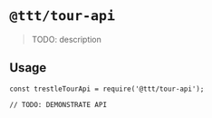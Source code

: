 # `@ttt/tour-api`

> TODO: description

## Usage

```
const trestleTourApi = require('@ttt/tour-api');

// TODO: DEMONSTRATE API
```
